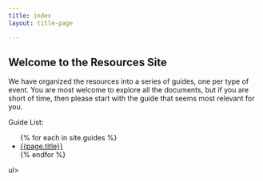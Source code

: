 ```yaml
---
title: index
layout: title-page

---
```

## Welcome to the Resources Site

We have organized the resources into a series of guides, one per type of event. You are most welcome to explore all the documents, but if you are short of time, then please start with the guide that seems most relevant for you.

Guide List:

<ul>
{% for each in site.guides %}
<li><a href="{{each.url}}">{{page.title}}</a></li>
{% endfor %}
</ul>ul>
